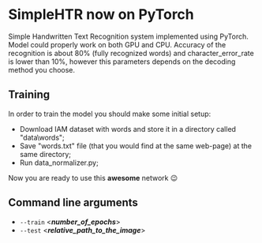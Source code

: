 # SimpleHTR now on PyTorch
Simple Handwritten Text Recognition system implemented using PyTorch. Model could properly work on both GPU and CPU. Accuracy of the recognition is about 80% (fully recognized words) and character_error_rate is lower than 10%, however this parameters depends on the decoding method you choose.

## Training
In order to train the model you should make some initial setup:
* Download IAM dataset with words and store it in a directory called "data\words";
* Save "words.txt" file (that you would find at the same web-page) at the same directory;
* Run data_normalizer.py;

Now you are ready to use this __awesome__ network :wink:

## Command line arguments
* `--train` <**_number_of_epochs_**>
* `--test` <**_relative_path_to_the_image_**>